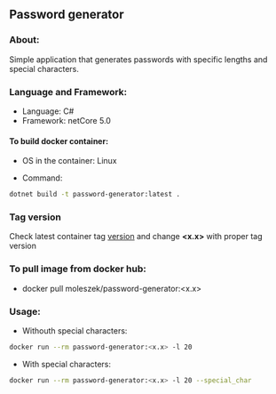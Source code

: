 ## Password generator

### About:

Simple application that generates passwords with specific lengths and special characters.

### Language and Framework:

* Language: C#
* Framework: netCore 5.0

#### To build docker container:

* OS in the container: Linux

* Command:

```bash
dotnet build -t password-generator:latest .
```

### Tag version
Check latest container tag [version](https://hub.docker.com/repository/docker/moleszek/password-generator/tags?page=1&ordering=last_updated) and change **<x.x>** with proper tag version

### To pull image from docker hub:

* docker pull moleszek/password-generator:<x.x>

### Usage:

* Withouth special characters:

```bash
docker run --rm password-generator:<x.x> -l 20
```

* With special characters:

```bash
docker run --rm password-generator:<x.x> -l 20 --special_char
```
